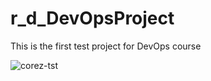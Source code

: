 # r_d_DevOpsProject

This is the first test project for DevOps course

![corez-tst](https://github.com/Phoenix-ux/r_d_DevOpsProject/assets/54053750/c758fec7-2375-4128-80a5-490e49b03d07)
